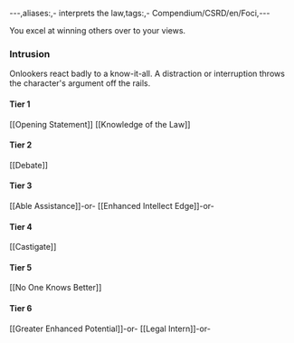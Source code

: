 ---,aliases:,- interprets the law,tags:,- Compendium/CSRD/en/Foci,---

You excel at winning others over to your views.
 ### Intrusion
Onlookers react badly to a know-it-all. A distraction or interruption throws the character's argument off the rails.

#### Tier 1
[[Opening Statement]]
[[Knowledge of the Law]]
#### Tier 2
[[Debate]]
#### Tier 3
[[Able Assistance]]-or-
[[Enhanced Intellect Edge]]-or-
#### Tier 4
[[Castigate]]
#### Tier 5
[[No One Knows Better]]
#### Tier 6
[[Greater Enhanced Potential]]-or-
[[Legal Intern]]-or-
